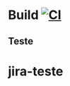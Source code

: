 # Build [![CI](https://github.com/edulima2412/jira-teste/actions/workflows/blank.yml/badge.svg)](https://github.com/edulima2412/jira-teste/actions/workflows/blank.yml)
## Teste
# jira-teste
